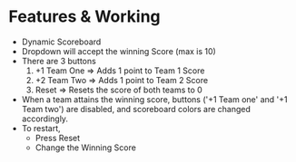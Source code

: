 # Features & Working

* Dynamic Scoreboard
* Dropdown will accept the winning Score (max is 10)
* There are 3 buttons
    1. +1 Team One &rArr; Adds 1 point to Team 1 Score
    2. +2 Team Two &rArr; Adds 1 point to Team 2 Score
    3. Reset &rArr; Resets the score of both teams to 0
* When a team attains the winning score, buttons ('+1 Team one' and '+1 Team two') are disabled, and scoreboard colors are changed accordingly.
* To restart,
    * Press Reset
    * Change the Winning Score

